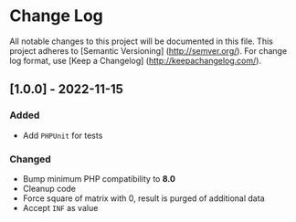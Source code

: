# Change Log

All notable changes to this project will be documented in this file. This project adheres
to [Semantic Versioning] (http://semver.org/). For change log format,
use [Keep a Changelog] (http://keepachangelog.com/).

## [1.0.0] - 2022-11-15

### Added

- Add `PHPUnit` for tests

### Changed

- Bump minimum PHP compatibility to **8.0**
- Cleanup code
- Force square of matrix with 0, result is purged of additional data
- Accept `INF` as value